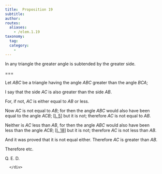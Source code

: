 ```yaml
---
title:  Proposition 19
subtitle: 
author:
routes:
  aliases:
    - /elem.1.19
taxonomy:
  tag:
  category:
    - 
---
```


<p>In any triangle the greater angle is subtended by the greater side.</p>

===

<p>Let <em>ABC</em> be a triangle having the angle <em>ABC</em> greater than the angle <em>BCA</em>;</p>


<p>I say that the side <em>AC</em> is also greater than the side <em>AB</em>.</p>


<p>For, if not, <em>AC</em> is either equal to <em>AB</em> or less.</p>


<p>Now <em>AC</em> is not equal to <em>AB</em>; for then the angle <em>ABC</em> would also have been equal to the angle <em>ACB</em>; [<a href="/elem.1.5">I. 5</a>] but it is not; 
<span class="center">therefore <em>AC</em> is not equal to <em>AB</em>.</span></p>


<p>Neither is <em>AC</em> less than <em>AB</em>, for then the angle <em>ABC</em> would also have been less than the angle <em>ACB</em>; [<a href="/elem.1.18">I. 18</a>] but it is not; <span class="center">therefore <em>AC</em> is not less than <em>AB</em>.</span></p>


<p>And it was proved that it is not equal either. <span class="center">Therefore <em>AC</em> is greater than <em>AB</em>.</span></p>


<p>Therefore etc.</p>

<div class="QED">
       
<p>Q. E. D.</p>

      </div>
